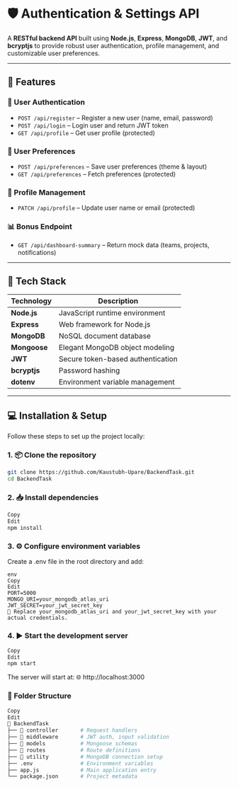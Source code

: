 # 🛡️ Authentication & Settings API

A **RESTful backend API** built using **Node.js**, **Express**, **MongoDB**, **JWT**, and **bcryptjs** to provide robust user authentication, profile management, and customizable user preferences.

---

## 🚀 Features

### 🔐 User Authentication
- `POST /api/register` – Register a new user (name, email, password)
- `POST /api/login` – Login user and return JWT token
- `GET /api/profile` – Get user profile (protected)

### 🎨 User Preferences
- `POST /api/preferences` – Save user preferences (theme & layout)
- `GET /api/preferences` – Fetch preferences (protected)

### 📝 Profile Management
- `PATCH /api/profile` – Update user name or email (protected)

### 📊 Bonus Endpoint
- `GET /api/dashboard-summary` – Return mock data (teams, projects, notifications)

---

## 🧰 Tech Stack

| Technology  | Description                            |
|-------------|----------------------------------------|
| **Node.js** | JavaScript runtime environment         |
| **Express** | Web framework for Node.js              |
| **MongoDB** | NoSQL document database                |
| **Mongoose**| Elegant MongoDB object modeling        |
| **JWT**     | Secure token-based authentication      |
| **bcryptjs**| Password hashing                       |
| **dotenv**  | Environment variable management        |

---

## 💻 Installation & Setup

Follow these steps to set up the project locally:

### 1. 📦 Clone the repository

```bash
git clone https://github.com/Kaustubh-Upare/BackendTask.git
cd BackendTask
```

### 2. 📥 Install dependencies
```bash
Copy
Edit
npm install
```
### 3. ⚙️ Configure environment variables
Create a .env file in the root directory and add:
```
env
Copy
Edit
PORT=5000
MONGO_URI=your_mongodb_atlas_uri
JWT_SECRET=your_jwt_secret_key
🔐 Replace your_mongodb_atlas_uri and your_jwt_secret_key with your actual credentials.
```

### 4. ▶️ Start the development server
```bash
Copy
Edit
npm start
```
The server will start at:
🌐 http://localhost:3000

### 📂 Folder Structure
```bash
Copy
Edit
📁 BackendTask
├── 📁 controller       # Request handlers
├── 📁 middleware       # JWT auth, input validation
├── 📁 models           # Mongoose schemas
├── 📁 routes           # Route definitions
├── 📁 utility          # MongoDB connection setup
├── .env               # Environment variables
├── app.js             # Main application entry
└── package.json       # Project metadata
